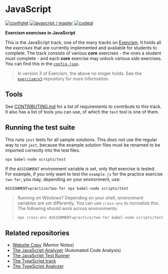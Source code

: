 # JavaScript

[![configlet](https://github.com/exercism/javascript/workflows/configlet/badge.svg)](https://github.com/exercism/javascript/actions?query=workflow%3Aconfiglet) [![javascript / master](https://github.com/exercism/javascript/workflows/javascript%20/%20master/badge.svg)](https://github.com/exercism/javascript/actions?query=workflow%3A%22javascript+%2F+master%22) [![codeql](https://github.com/exercism/javascript/workflows/codql/badge.svg)](https://github.com/exercism/javascript/actions?query=workflow%3Acodeql)

**Exercism exercises in JavaScript**

This is the JavaScript track, one of the many tracks on [Exercism][web-exercism]. It holds all the _exercises_ that are currently implemented and available for students to complete. The track consists of various **core** exercises - the ones a student _must_ complete - and each **core** exercise may unlock various _side_ exercises. You can find this in the [`config.json`][file-config].

> In version 3 of Exercism, the above no longer holds. See the [`exercism/v3`][git-v3] repository for more information.

## Tools

See [CONTRIBUTING.md][file-contributing] for a list of requirements to
contribute to this track. It also has a list of tools you can use, of which the
`test` tool is one of them.

## Running the test suite

This runs `jest` tests for all sample solutions. This _does not_ use the regular way to run `jest`, because the example solution files must be renamed to be imported correctly into the test files.

```shell
npx babel-node scripts/test
```

If the `ASSIGNMENT` environment variable is set, only _that_ exercise is tested. For example, if you only want to test the `example.js` for the practice exercise `two-fer`, you may, depending on your environment, use:

```shell
ASSIGNMENT=practice/two-fer npx babel-node scripts/test
```

> Running on Windows? Depending on your shell, environment variables are set differently. You can use `cross-env` to normalize this. The following should work across environments:
>
> ```bash
> npx cross-env ASSIGNMENT=practice/two-fer babel-node scripts/test
> ```

## Related repositories

- [Website Copy][git-website-copy] (Mentor Notes)
- [The JavaScript Analyzer][git-javascript-analyzer] (Automated Code Analysis)
- [The JavaScript Test Runner][git-javascript-test-runner]
- [The TypeScript track][git-typescript]
- [The TypeScript Analyzer][git-typescript-analyzer]

[web-exercism]: https://exercism.io
[git-configlet]: https://github.com/exercism/docs/blob/master/language-tracks/configuration/configlet.md
[bin-fetch-configlet]: https://github.com/exercism/javascript/blob/master/bin/fetch-configlet
[file-config]: https://github.com/exercism/javascript/blob/master/config.json
[file-contributing]: https://github.com/exercism/javascript/blob/master/CONTRIBUTING.md
[git-javascript]: https://github.com/exercism/javascript
[git-javascript-analyzer]: https://github.com/exercism/javascript-analyzer
[git-javascript-test-runner]: https://github.com/exercism/javascript-test-runner
[git-typescript]: https://github.com/exercism/typescript/
[git-typescript-analyzer]: https://github.com/exercism/typescript-analyzer
[git-v3]: https://github.com/exercism/v3
[git-website-copy]: https://github.com/exercism/website-copy
